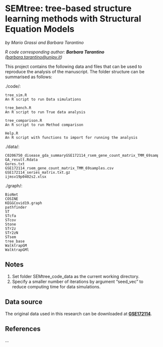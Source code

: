 
# SEMtree: tree-based structure learning methods with Structural Equation Models

*by Mario Grassi and Barbara Tarantino*

*R code corresponding author: **Barbara Tarantino** (barbara.tarantino@unipv.it)*

This project contains the following data and files that can be used to
reproduce the analysis of the manuscript. The folder structure can be
summarised as follows:

./code/:
    
    tree_sim.R
    An R script to run Data simulations
    
    tree_bench.R
    An R script to run True data analysis
    
    tree_comparison.R
    An R script to run Method comparison
    
    Help.R
    An R script with functions to import for running the analysis
    
./data/:
    
    C0206750_disease_gda_summaryGSE172114_rsem_gene_count_matrix_TMM_69samples.csv
    GA_result.Rdata
    Gores.txt
    GSE172114_rsem_gene_count_matrix_TMM_69samples.csv
    GSE172114_series_matrix.txt.gz
    ijmsv19p0402s2.xlsx

./graph/:
    
    BioNet
    COSINE
    KEGGCovid19.graph
    pathfinder
    ST
    STcfa
    STcov
    Stone
    STr2z
    STr2zN
    STsem
    tree_base
    WalktrapGM
    WalktrapGMl

## Notes
1. Set folder SEMtree_code_data as the current working directory.
2. Specify a smaller number of iterations by argument “seed_vec” to reduce computing time for data simulations.

## Data source
The original data used in this research can be downloaded at [**GSE172114**](https://www.ncbi.nlm.nih.gov/geo/query/acc.cgi?acc=GSE172114).

## References

...
